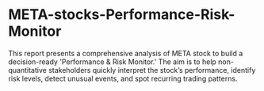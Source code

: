 # META-stocks-Performance-Risk-Monitor
This report presents a comprehensive analysis of META stock to build a decision-ready 'Performance &amp; Risk Monitor.' The aim is to help non-quantitative stakeholders quickly interpret the stock’s performance, identify risk levels, detect unusual events, and spot recurring trading patterns.
